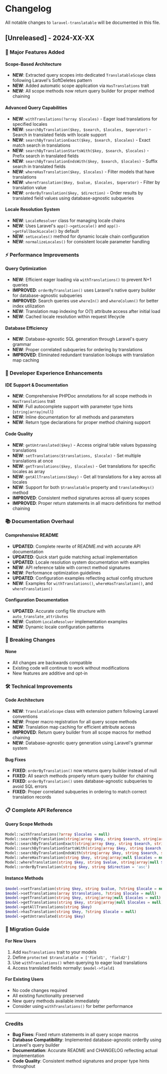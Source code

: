 # Changelog

All notable changes to `laravel-translatable` will be documented in this file.

## [Unreleased] - 2024-XX-XX

### 🎉 Major Features Added

#### Scope-Based Architecture
- **NEW**: Extracted query scopes into dedicated `TranslatableScope` class following Laravel's SoftDeletes pattern
- **NEW**: Added automatic scope application via `HasTranslations` trait
- **NEW**: All scope methods now return query builder for proper method chaining

#### Advanced Query Capabilities
- **NEW**: `withTranslations(?array $locales)` - Eager load translations for specified locales
- **NEW**: `searchByTranslation($key, $search, $locales, $operator)` - Search in translated fields with locale support
- **NEW**: `searchByTranslationExact($key, $search, $locales)` - Exact match search in translations
- **NEW**: `searchByTranslationStartsWith($key, $search, $locales)` - Prefix search in translated fields
- **NEW**: `searchByTranslationEndsWith($key, $search, $locales)` - Suffix search in translated fields
- **NEW**: `whereHasTranslation($key, $locales)` - Filter models that have translations
- **NEW**: `whereTranslation($key, $value, $locales, $operator)` - Filter by translation value
- **NEW**: `orderByTranslation($key, $direction)` - Order results by translated field values using database-agnostic subqueries

#### Locale Resolution System
- **NEW**: `LocaleResolver` class for managing locale chains
- **NEW**: Uses Laravel's `app()->getLocale()` and `app()->getFallbackLocale()` by default
- **NEW**: `setLocales()` method for dynamic locale chain configuration
- **NEW**: `normalizeLocales()` for consistent locale parameter handling

### ⚡ Performance Improvements

#### Query Optimization
- **NEW**: Efficient eager loading via `withTranslations()` to prevent N+1 queries
- **IMPROVED**: `orderByTranslation()` uses Laravel's native query builder for database-agnostic subqueries
- **IMPROVED**: Search queries use `whereIn()` and `whereColumn()` for better index utilization
- **NEW**: Translation map indexing for O(1) attribute access after initial load
- **NEW**: Cached locale resolution within request lifecycle

#### Database Efficiency
- **NEW**: Database-agnostic SQL generation through Laravel's query grammar
- **NEW**: Proper correlated subqueries for ordering by translations
- **IMPROVED**: Eliminated redundant translation lookups with translation map caching

### 🔧 Developer Experience Enhancements

#### IDE Support & Documentation
- **NEW**: Comprehensive PHPDoc annotations for all scope methods in `HasTranslations` trait
- **NEW**: Full autocomplete support with parameter type hints (`string|array|null`)
- **NEW**: Inline documentation for all methods and parameters
- **NEW**: Return type declarations for proper method chaining support

#### Code Quality
- **NEW**: `getUntranslated($key)` - Access original table values bypassing translations
- **NEW**: `setTranslations($translations, $locale)` - Set multiple translations at once
- **NEW**: `getTranslations($key, $locales)` - Get translations for specific locales as array
- **NEW**: `getAllTranslations($key)` - Get all translations for a key across all locales
- **NEW**: Support for both `$translatable` property and `translatedKeys()` method
- **IMPROVED**: Consistent method signatures across all query scopes
- **IMPROVED**: Proper return statements in all macro definitions for method chaining

### 📚 Documentation Overhaul

#### Comprehensive README
- **UPDATED**: Complete rewrite of README.md with accurate API documentation
- **UPDATED**: Quick start guide matching actual implementation
- **UPDATED**: Locale resolution system documentation with examples
- **NEW**: API reference table with correct method signatures
- **NEW**: Performance optimization guidelines
- **UPDATED**: Configuration examples reflecting actual config structure
- **NEW**: Examples for `withTranslations()`, `whereHasTranslation()`, and `whereTranslation()`

#### Configuration Documentation
- **UPDATED**: Accurate config file structure with `auto_translate_attributes`
- **NEW**: Custom `LocaleResolver` implementation examples
- **NEW**: Dynamic locale configuration patterns

### 🔄 Breaking Changes

#### None
- All changes are backwards compatible
- Existing code will continue to work without modifications
- New features are additive and opt-in

### 🛠 Technical Improvements

#### Code Architecture
- **NEW**: `TranslatableScope` class with extension pattern following Laravel conventions
- **NEW**: Proper macro registration for all query scope methods
- **NEW**: Translation map caching for efficient attribute access
- **IMPROVED**: Return query builder from all scope macros for method chaining
- **NEW**: Database-agnostic query generation using Laravel's grammar system

#### Bug Fixes
- **FIXED**: `orderByTranslation()` now returns query builder instead of null
- **FIXED**: All search methods properly return query builder for chaining
- **FIXED**: `orderByTranslation()` uses database-agnostic subqueries to avoid SQL errors
- **FIXED**: Proper correlated subqueries in ordering to match correct translation records

### 📋 Complete API Reference

#### Query Scope Methods
```php
Model::withTranslations(?array $locales = null)
Model::searchByTranslation(string|array $key, string $search, string|array|null $locales = null, string $operator = 'like')
Model::searchByTranslationExact(string|array $key, string $search, string|array|null $locales = null)
Model::searchByTranslationStartsWith(string|array $key, string $search, string|array|null $locales = null)
Model::searchByTranslationEndsWith(string|array $key, string $search, string|array|null $locales = null)
Model::whereHasTranslation(string $key, string|array|null $locales = null)
Model::whereTranslation(string $key, string $value, string|array|null $locales = null, string $operator = 'exact')
Model::orderByTranslation(string $key, string $direction = 'asc')
```

#### Instance Methods
```php
$model->setTranslation(string $key, string $value, ?string $locale = null)
$model->setTranslations(array $translations, ?string $locale = null)
$model->getTranslation(string $key, string|array|null $locales = null)
$model->getTranslations(string $key, string|array|null $locales = null)
$model->getAllTranslations(string $key)
$model->hasTranslation(string $key, ?string $locale = null)
$model->getUntranslated(string $key)
```

### 🎯 Migration Guide

#### For New Users
1. Add `HasTranslations` trait to your models
2. Define `protected $translatable = ['field1', 'field2']`
3. Use `withTranslations()` when querying to eager load translations
4. Access translated fields normally: `$model->field1`

#### For Existing Users
- No code changes required
- All existing functionality preserved
- New query methods available immediately
- Consider using `withTranslations()` for better performance

---

### Credits

- **Bug Fixes**: Fixed return statements in all query scope macros
- **Database Compatibility**: Implemented database-agnostic orderBy using Laravel's query builder
- **Documentation**: Accurate README and CHANGELOG reflecting actual implementation
- **Code Quality**: Consistent method signatures and proper type hints throughout

